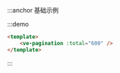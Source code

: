 :::anchor 基础示例

:::demo

```html
<template>
    <ve-pagination :total="600" />
</template>
```

:::
